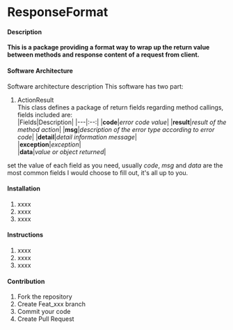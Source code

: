 # ResponseFormat

#### Description
**This is a package providing a format way to wrap up the return value between methods and response content of a request from client.**

#### Software Architecture
Software architecture description
This software has two part:
1. ActionResult  
This class defines a package of return fields regarding method callings, fields included are:  
|Fields|Description|
|---|:--:|
|**code**|*error code value*| 
|**result**|*result of the method action*|
|**msg**|*description of the error type according to error code*|
|**detail**|*detail information message*|           
|**exception**|*exception*|          
|**data**|*value or object returned*|
          
       
            
set the value of each field as you need, usually *code*, *msg* and *data* are the most common fields I would choose to fill out, it's all up to you.

#### Installation

1. xxxx
2. xxxx
3. xxxx

#### Instructions

1. xxxx
2. xxxx
3. xxxx

#### Contribution

1. Fork the repository
2. Create Feat_xxx branch
3. Commit your code
4. Create Pull Request

